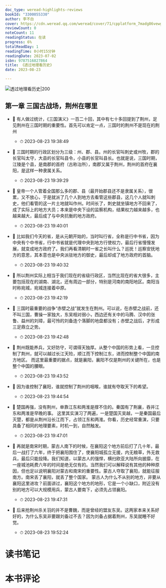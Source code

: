 ```yaml
---
doc_type: weread-highlights-reviews
bookId: "3300055330"
author: 李不白
cover: https://cdn.weread.qq.com/weread/cover/71/cpplatform_7madg86vewg45cs1qlqnyp/t7_cpplatform_7madg86vewg45cs1qlqnyp1681376091.jpg
reviewCount: 0
noteCount: 11
readingStatus: 在读
progress: 6%
totalReadDay: 1
readingTime: 0小时15分钟
readingDate: 2023-07-02
isbn: 9787516827864
title: 《透过地理看历史》
date: 2023-08-23

---
```


![ 透过地理看历史|200](https://cdn.weread.qq.com/weread/cover/71/cpplatform_7madg86vewg45cs1qlqnyp/t7_cpplatform_7madg86vewg45cs1qlqnyp1681376091.jpg)


## 第一章 三国古战场，荆州在哪里


- 📌 有人做过统计，《三国演义》一百二十回，其中有七十多回提到了荆州，足见荆州在三国时期的重要性。首先可以肯定一点，三国时的荆州不是现在的荆州 
    - ⏱ 2023-08-23 19:38:49 

- 📌 三国时期的行政区划分为三级：州、郡、县。州的长官叫刺史或州牧，郡的长官叫太守，大县的长官叫县令，小县的长官叫县长。也就是说，三国时期，江陵是个县，是南郡的首府（古称治所），南郡又属于荆州，荆州的首府在襄阳，是这样一种隶属关系。 
    - ⏱ 2023-08-23 19:39:29 

- 📌 皇帝一个人管着全国那么多的郡、县（最开始郡县还不是隶属关系），很累，又不放心，于是就派了几个人到地方去看管这些郡县，这几个人就叫刺史，他们看管的这一片土地就叫作州。时间长了，刺史就坐镇地方不回来了，成了实际上的地方大员；本来是中央下设的监察机构，结果权力越来越多，也越来越大，最后成了与中央抗衡的地方政府。 
    - ⏱ 2023-08-23 19:40:01 

- 📌 比如我们今天的省，是从元朝开始的，当时叫行省，全称是行中书省，因为中央有个中书省，行中书省就是代理中央到地方行使权力，最后行省慢慢发展，就变成地方政府了。我们再看清朝时一省之长叫什么？巡抚！巡察安抚地方的意思，其本意也是中央派驻地方的御史，最后却成了地方政府的首脑。 
    - ⏱ 2023-08-23 19:40:32 

- 📌 所以荆州实际上相当于我们现在的省级行政区，当然比现在的省大很多，主要包括现在的湖南、湖北，还有周边一部分，特别是河南的南阳地区。南阳当时称宛城，宛城连接着中原。 
    - ⏱ 2023-08-23 19:42:19 

- 📌 三国时最重要的战争“赤壁之战”就发生在荆州。可以说，在赤壁之战前，还不叫三国，曹操一家独大，东吴相对弱小，西边还有关中的马腾、汉中的张鲁、益州的刘璋，最可怜的刘备连个落脚的地盘都没有；赤壁之战后，才形成三足鼎立之势。 
    - ⏱ 2023-08-23 19:42:48 

- 📌 荆州既能养兵，又好防守，可谓得天独厚。从整个中国的形势上看，一旦控制了荆州，就可以越过长江天险，顺江而下控制江东，进而控制整个中国的南方地区。
而这里最重要的据点，就是襄阳，襄阳不仅是荆州的关键所在，也是整个中国的腰眼。 
    - ⏱ 2023-08-23 19:43:52 

- 📌 因为谁控制了襄阳，谁就控制了荆州的咽喉，谁就有夺取天下的希望。 
    - ⏱ 2023-08-23 19:44:54 

- 📌 楚国再强，没有荆州，单靠江东和两淮是撑不住的。秦国有了荆襄，吞并江东和两淮是早晚的事。
这里其实演习了两遍，一是楚国灭吴越，一是秦国最后灭楚，都是从荆州沿长江而下，占领江东和两淮。你看，历史经常重演，只要具备了相同的地理要素，时机一到，自然触发。 
    - ⏱ 2023-08-23 19:47:01 

- 📌 再就是南宋时期，蒙古人南下的时候，在襄阳这个地方前后打了几十年，最后一战打了六年，终于把襄阳围住了，使襄阳城孤立无援，内无粮草，外无救兵，最后只能投降。我们知道，以蒙古人的强悍，横扫欧亚大陆所向披靡，在一座城池耗费六年的时间是绝无仅有的。当然我们可以解释说有其他的种种原因，但也足以说明襄阳对蒙古和南宋的重要性。蒙古人夺取了襄阳，就能征服南方。南宋丢了襄阳，就丢了整个国家。
蒙古人为什么不从别的地方，非要从襄阳这里进攻？前面讲过，襄阳这个地方的地形，它是一个小缺口，附近没有别的地方可以大规模用兵，蒙古人要南下，必须先占领襄阳。 
    - ⏱ 2023-08-23 19:47:31 

- 📌 后来抢荆州杀关羽的并不是曹魏，而是曾经的盟友东吴。这两家本来关系好好的，为什么东吴非要跟刘备过不去？因为刘备占据着荆州，东吴就睡不好觉。 
    - ⏱ 2023-08-23 19:52:24 

# 读书笔记


# 本书评论
